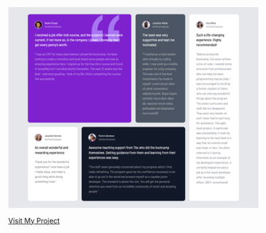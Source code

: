 
![Screenshot](screenshot.png)

[Visit My Project](https://64ea988ef3c7700c632dc891--hilarious-tartufo-3ad9df.netlify.app/)
